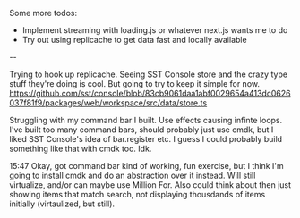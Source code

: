 Some more todos:

- Implement streaming with loading.js or whatever next.js wants me to do
- Try out using replicache to get data fast and locally available

--

Trying to hook up replicache. Seeing SST Console store and the crazy type stuff they're doing is cool. But going to try to keep it simple for now.
<https://github.com/sst/console/blob/83cb9061daa1abf0029654a413dc0626037f81f9/packages/web/workspace/src/data/store.ts>

Struggling with my command bar I built. Use effects causing infinte loops. I've built too many command bars, should probably just use cmdk, but I liked SST Console's idea of bar.register etc. I guess I could probably build something like that with cmdk too. Idk.

15:47 Okay, got command bar kind of working, fun exercise, but I think I'm going to install cmdk and do an abstraction over it instead. Will still virtualize, and/or can maybe use Million For. Also could think about then just showing items that match search, not displaying thousdands of items initially (virtaulized, but still).
